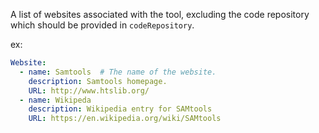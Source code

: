 A list of websites associated with the tool, excluding the code repository which should be provided in `codeRepository`.

ex:

~~~yaml
Website:
  - name: Samtools  # The name of the website.
    description: Samtools homepage.
    URL: http://www.htslib.org/
  - name: Wikipeda
    description: Wikipedia entry for SAMtools
    URL: https://en.wikipedia.org/wiki/SAMtools

~~~